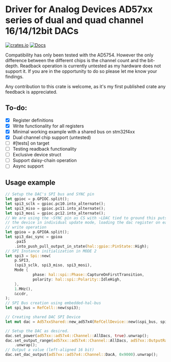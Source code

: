# Driver for Analog Devices AD57xx series of dual and quad channel 16/14/12bit DACs
[![crates.io](https://img.shields.io/crates/v/ad57xx.svg)](https://crates.io/crates/ad57xx)
[![Docs](https://docs.rs/ad57xx/badge.svg)](https://docs.rs/ad57xx)

Compatibility has only been tested with the AD5754. However the only difference
between the different chips is the channel count and the bit-depth. 
Readback operation is currently untested as my hardware does not support it. 
If you are in the opportunity to do so please let me know your findings.

Any contribution to this crate is welcome, as it's my first published crate any 
feedback is appreciated.

## To-do:
 - [x] Register definitions
 - [x] Write functionality for all registers
 - [x] Minimal working example with a shared bus on stm32f4xx
 - [x] Dual channel chip support (untested)
 - [ ] #\[tests\] on target
 - [ ] Testing readback functionality
 - [ ] Exclusive device struct
 - [ ] Support daisy-chain operation
 - [ ] Async support

## Usage example
```rust
// Setup the DAC's SPI bus and SYNC pin
let gpioc = p.GPIOC.split();
let spi3_sclk = gpioc.pc10.into_alternate();
let spi3_miso = gpioc.pc11.into_alternate();
let spi3_mosi = gpioc.pc12.into_alternate();
// We are using the ~SYNC pin as CS with ~LDAC tied to ground this puts
// the device in individual update mode, loading the dac register on each
// write operation
let gpioa = p.GPIOA.split();
let spi3_dac_sync = gpioa
    .pa15
    .into_push_pull_output_in_state(hal::gpio::PinState::High);
// SPI Instance initialization in MODE 2
let spi3 = Spi::new(
    p.SPI3,
    (spi3_sclk, spi3_miso, spi3_mosi),
    Mode {
            phase: hal::spi::Phase::CaptureOnFirstTransition,
            polarity: hal::spi::Polarity::IdleHigh,
    },
    1.MHz(),
    &ccdr,
);
// SPI Bus creation using embedded-hal-bus
let spi_bus = RefCell::new(spi3);

// Creating shared DAC SPI Device
let mut dac = Ad57xxShared::new_ad57x4(RefCellDevice::new(&spi_bus, spi3_dac_sync, NoDelay));

// Setup the DAC as desired.
dac.set_power(ad57xx::ad57x4::Channel::AllDacs, true).unwrap();
dac.set_output_range(ad57xx::ad57x4::Channel::AllDacs, ad57xx::OutputRange::Bipolar5V)
    .unwrap();
// Output a value (left-aligned 16 bit)
dac.set_dac_output(ad57xx::ad57x4::Channel::DacA, 0x9000).unwrap();
```
